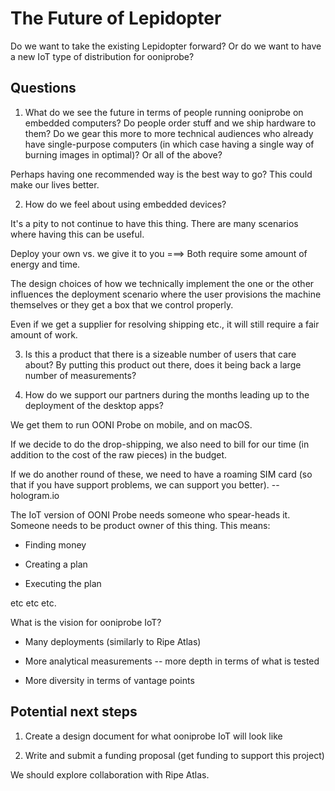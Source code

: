 # The Future of Lepidopter

Do we want to take the existing Lepidopter forward? Or do we want to have a new IoT type of distribution for ooniprobe?

## Questions

1. What do we see the future in terms of people running ooniprobe on embedded computers? Do people order stuff and we ship hardware to them? Do we gear this more to more technical audiences who already have single-purpose computers (in which case having a single way of burning images in optimal)? Or all of the above?

Perhaps having one recommended way is the best way to go? This could make our lives better.

2. How do we feel about using embedded devices? 

It's a pity to not continue to have this thing. There are many scenarios where having this can be useful. 

Deploy your own vs. we give it to you ===> Both require some amount of energy and time.

The design choices of how we technically implement the one or the other influences the deployment scenario where the user provisions the machine themselves or they get a box that we control properly.

Even if we get a supplier for resolving shipping etc., it will still require a fair amount of work. 

3. Is this a product that there is a sizeable number of users that care about? By putting this product out there, does it being back a large number of measurements?

4. How do we support our partners during the months leading up to the deployment of the desktop apps?

We get them to run OONI Probe on mobile, and on macOS. 

If we decide to do the drop-shipping, we also need to bill for our time (in addition to the cost of the raw pieces) in the budget.

If we do another round of these, we need to have a roaming SIM card (so that if you have support problems, we can support you better). -- hologram.io

The IoT version of OONI Probe needs someone who spear-heads it. Someone needs to be product owner of this thing. This means:

* Finding money

* Creating a plan

* Executing the plan

etc etc etc.

What is the vision for ooniprobe IoT?

* Many deployments (similarly to Ripe Atlas)

* More analytical measurements -- more depth in terms of what is tested

* More diversity in terms of vantage points

## Potential next steps

1. Create a design document for what ooniprobe IoT will look like

2. Write and submit a funding proposal (get funding to support this project)

We should explore collaboration with Ripe Atlas.








